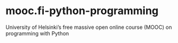 # mooc.fi-python-programming
 University of Helsinki’s free massive open online course (MOOC) on programming with Python
